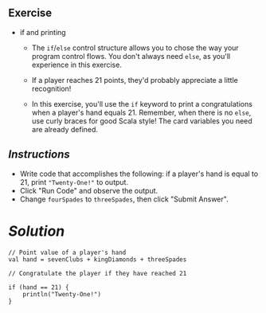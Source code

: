 ## **Exercise**

- if and printing
  - The `if`/`else` control structure allows you to chose the way your program control flows. You don't always need `else`, as you'll experience in this exercise.

  - If a player reaches 21 points, they'd probably appreciate a little recognition!

  - In this exercise, you'll use the `if` keyword to print a congratulations when a player's hand equals 21. Remember, when there is no `else`, use curly braces for good Scala style! The card variables you need are already defined.

## ***Instructions***

- Write code that accomplishes the following: if a player's hand is equal to 21, print `"Twenty-One!"` to output.
- Click "Run Code" and observe the output.
- Change `fourSpades` to `threeSpades`, then click "Submit Answer".

# ***Solution***

```
// Point value of a player's hand
val hand = sevenClubs + kingDiamonds + threeSpades

// Congratulate the player if they have reached 21

if (hand == 21) {
    println("Twenty-One!")
}
```
